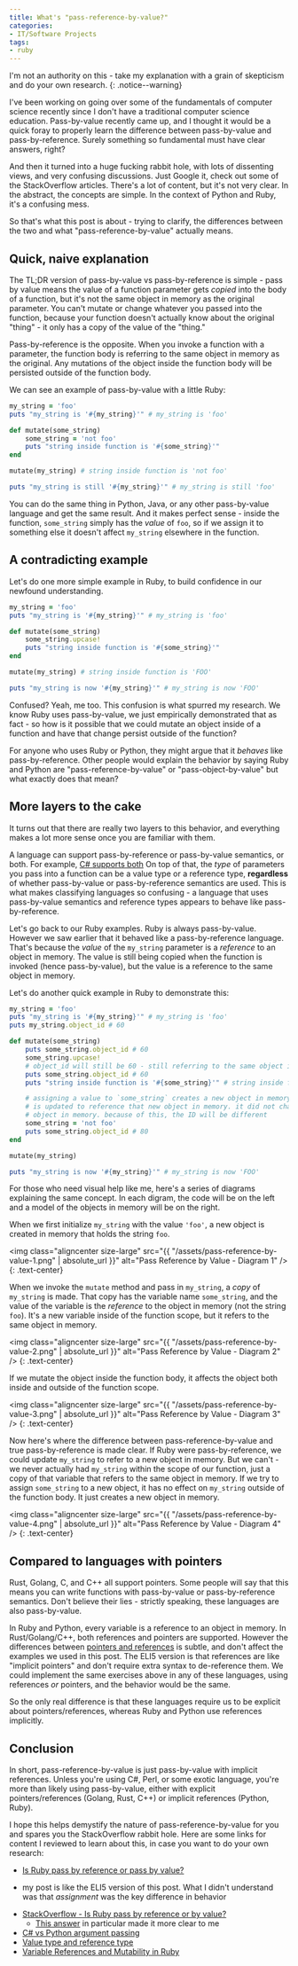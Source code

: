 ```yaml
---
title: What's "pass-reference-by-value?"
categories:
- IT/Software Projects
tags:
- ruby
---
```

I'm not an authority on this - take my explanation with a grain of skepticism
and do your own research.
{: .notice--warning}

I've been working on going over some of the fundamentals of computer science
recently since I don't have a traditional computer science education. 
Pass-by-value recently came up, and I thought it would be a quick foray to
properly learn the difference between pass-by-value and pass-by-reference.
Surely something so fundamental must have clear answers, right?

And then it turned into a huge fucking rabbit hole, with lots of dissenting
views, and very confusing discussions. Just Google it, check out some of the
StackOverflow articles. There's a lot of content, but it's not very clear.
In the abstract, the concepts are simple. In the context of Python and Ruby,
it's a confusing mess. 

So that's what this post is about - trying to clarify, the
differences between the two and what "pass-reference-by-value" actually means.

## Quick, naive explanation

The TL;DR version of pass-by-value vs pass-by-reference is simple - pass by
value means the value of a function parameter gets _copied_ into the body of a
function, but it's not the same object in memory as the original parameter. You
can't mutate or change whatever you passed into the function, because your
function doesn't actually know about the original "thing" - it only has a copy
of the value of the "thing."

Pass-by-reference is the opposite. When you invoke a function with a parameter,
the function body is referring to the same object in memory as the original.
Any mutations of the object inside the function body will be persisted outside
of the function body.

We can see an example of pass-by-value with a little Ruby:

```ruby
my_string = 'foo'
puts "my_string is '#{my_string}'" # my_string is 'foo'

def mutate(some_string)
    some_string = 'not foo'
    puts "string inside function is '#{some_string}'"
end

mutate(my_string) # string inside function is 'not foo'

puts "my_string is still '#{my_string}'" # my_string is still 'foo'
```

You can do the same thing in Python, Java, or any other pass-by-value language
and get the same result. And it makes perfect sense - inside the function,
`some_string` simply has the _value_ of `foo`, so if we assign it to something
else it doesn't affect `my_string` elsewhere in the function.


## A contradicting example

Let's do one more simple example in Ruby, to build confidence in our newfound
understanding.

```ruby
my_string = 'foo'
puts "my_string is '#{my_string}'" # my_string is 'foo'

def mutate(some_string)
    some_string.upcase!
    puts "string inside function is '#{some_string}'"
end

mutate(my_string) # string inside function is 'FOO'

puts "my_string is now '#{my_string}'" # my_string is now 'FOO'
``` 

Confused? Yeah, me too. This confusion is what spurred my research. We know
Ruby uses pass-by-value, we just empirically demonstrated that as fact - so how
is it possible that we could mutate an object inside of a function and have
that change persist outside of the function?

For anyone who uses Ruby or Python, they might argue that it _behaves_
like pass-by-reference. Other people would explain the behavior by saying Ruby 
and Python are "pass-reference-by-value" or "pass-object-by-value" but what
exactly does that mean?

## More layers to the cake

It turns out that there are really two layers to this behavior, and everything
makes a lot more sense once you are familiar with them.

A language can support pass-by-reference or pass-by-value semantics, or both.
For example, [C# supports both](https://docs.microsoft.com/en-us/dotnet/csharp/programming-guide/classes-and-structs/passing-parameters)
On top of that, the _type_ of parameters you pass into a function can be a
value type or a reference type, **regardless** of whether pass-by-value or
pass-by-reference semantics are used. This is what makes classifying languages
so confusing - a language that uses pass-by-value semantics and reference types
appears to behave like pass-by-reference.

Let's go back to our Ruby examples. Ruby is always pass-by-value. However we
saw earlier that it behaved like a pass-by-reference language. That's because
the _value_ of the `my_string` parameter is a _reference_ to an object in
memory. The value is still being copied when the function is invoked (hence
pass-by-value), but the value is a reference to the same object in memory.

Let's do another quick example in Ruby to demonstrate this:

```ruby
my_string = 'foo'
puts "my_string is '#{my_string}'" # my_string is 'foo'
puts my_string.object_id # 60

def mutate(some_string)
    puts some_string.object_id # 60
    some_string.upcase!
    # object_id will still be 60 - still referring to the same object in memory
    puts some_string.object_id # 60
    puts "string inside function is '#{some_string}'" # string inside function is 'FOO'

    # assigning a value to `some_string` creates a new object in memory, and the value
    # is updated to reference that new object in memory. it did not change the original
    # object in memory. because of this, the ID will be different
    some_string = 'not foo'
    puts some_string.object_id # 80
end

mutate(my_string)

puts "my_string is now '#{my_string}'" # my_string is now 'FOO'
```

For those who need visual help like me, here's a series of diagrams explaining
the same concept. In each digram, the code will be on the left and a
model of the objects in memory will be on the right.

When we first initialize `my_string` with the value `'foo'`, a new object is
created in memory that holds the string `foo`.

<img class="aligncenter size-large" src="{{ "/assets/pass-reference-by-value-1.png" | absolute_url }}" alt="Pass Reference by Value - Diagram 1" />
{: .text-center}

When we invoke the `mutate` method and pass in `my_string`, a _copy_ of
`my_string` is made. That copy has the variable name `some_string`, and the
value of the variable is the _reference_ to the object in memory (not the 
string `foo`). It's a new variable inside of the function scope, but it refers
to the same object in memory.

<img class="aligncenter size-large" src="{{ "/assets/pass-reference-by-value-2.png" | absolute_url }}" alt="Pass Reference by Value - Diagram 2" />
{: .text-center}

If we mutate the object inside the function body, it affects the object
both inside and outside of the function scope.

<img class="aligncenter size-large" src="{{ "/assets/pass-reference-by-value-3.png" | absolute_url }}" alt="Pass Reference by Value - Diagram 3" />
{: .text-center}

Now here's where the difference between pass-reference-by-value and true
pass-by-reference is made clear. If Ruby were pass-by-reference, we could
update `my_string` to refer to a new object in memory. But we can't - we never
actually had `my_string` within the scope of our function, just a copy of that
variable that refers to the same object in memory. If we try to assign
`some_string` to a new object, it has no effect on `my_string` outside of the
function body. It just creates a new object in memory.

<img class="aligncenter size-large" src="{{ "/assets/pass-reference-by-value-4.png" | absolute_url }}" alt="Pass Reference by Value - Diagram 4" />
{: .text-center}

## Compared to languages with pointers

Rust, Golang, C, and C++ all support pointers. Some people will say that this
means you can write functions with pass-by-value or pass-by-reference
semantics. Don't believe their lies - strictly speaking, these languages are
also pass-by-value.

In Ruby and Python, every variable is a reference to an object in memory. In
Rust/Golang/C++, both references and pointers are supported. However the
differences between [pointers and references](https://www.geeksforgeeks.org/pointers-vs-references-cpp/)
is subtle, and don't affect the examples we used in this post.
The ELI5 version is that references are like "implicit pointers" and don't
require extra syntax to de-reference them. We could implement the same
exercises above in any of these languages, using references _or_ pointers, and
the behavior would be the same.

So the only real difference is that these languages require us to be explicit
about pointers/references, whereas Ruby and Python use references implicitly.

## Conclusion

In short, pass-reference-by-value is just pass-by-value with implicit 
references. Unless you're using C#, Perl, or some exotic language, you're more
than likely using pass-by-value, either with explicit pointers/references
(Golang, Rust, C++) or implicit references (Python, Ruby).

I hope this helps demystify the nature of pass-reference-by-value for you and
spares you the StackOverflow rabbit hole. Here are some links for content I
reviewed to learn about this, in case you want to do your own research:

* [Is Ruby pass by reference or pass by value?](https://robertheaton.com/2014/07/22/is-ruby-pass-by-reference-or-pass-by-value/)
 - my post is like the ELI5 version of this post. What I didn't understand was
that _assignment_ was the key difference in behavior
* [StackOverflow - Is Ruby pass by reference or by value?](https://stackoverflow.com/questions/1872110/is-ruby-pass-by-reference-or-by-value)
    * [This answer](https://stackoverflow.com/a/10974116) in particular made
    it more clear to me
* [C# vs Python argument passing](https://stackoverflow.com/questions/12438153/c-sharp-vs-python-argument-passing)
* [Value type and reference type](https://en.wikipedia.org/wiki/Value_type_and_reference_type)
* [Variable References and Mutability in Ruby](https://launchschool.com/blog/references-and-mutability-in-ruby)